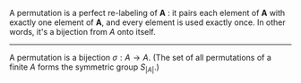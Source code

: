 
A permutation is a perfect re-labeling of $\boldsymbol{A}$ : it pairs each element of $\boldsymbol{A}$ with exactly one element of $\boldsymbol{A}$, and every element is used exactly once. In other words, it's a bijection from $A$ onto itself.

---

A permutation is a bijection $\sigma: A \rightarrow A$. (The set of all permutations of a finite $A$ forms the symmetric group $S_{|A|}$.)

